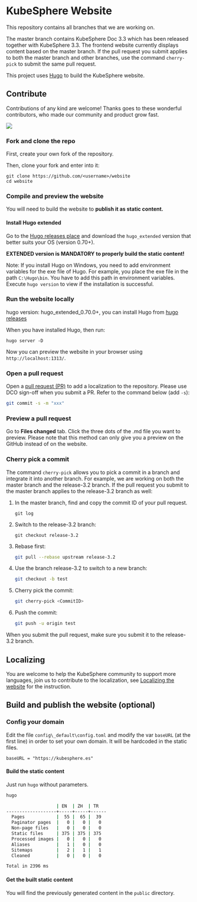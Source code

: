# KubeSphere Website

This repository contains all branches that we are working on.

The master branch contains KubeSphere Doc 3.3 which has been released together with KubeSphere 3.3. The frontend website currently displays content based on the master branch. If the pull request you submit applies to both the master branch and other branches, use the command `cherry-pick` to submit the same pull request.

This project uses [Hugo](https://gohugo.io/) to build the KubeSphere website.

## Contribute

Contributions of any kind are welcome! Thanks goes to these wonderful contributors, who made our community and product grow fast.

<a href="https://github.com/kubesphere/website/graphs/contributors">
  <img src="https://contributors-img.web.app/image?repo=kubesphere/website" />
</a>

### Fork and clone the repo

First, create your own fork of the repository.

Then, clone your fork and enter into it:

```
git clone https://github.com/<username>/website
cd website
```

### Compile and preview the website

You will need to build the website to **publish it as static content.**

#### Install Hugo extended

Go to the [Hugo releases place](https://github.com/gohugoio/hugo/releases) and download the `hugo_extended` version that better suits your OS (version 0.70+).

**EXTENDED version is MANDATORY to properly build the static content!**

Note: If you install Hugo on Windows, you need to add environment variables for the exe file of Hugo. For example, you place the exe file in the path `C:\Hugo\bin`. You have to add this path in environment variables. Execute `hugo version` to view if the installation is successful.

### Run the website locally

hugo version: hugo_extended_0.70.0+, you can install Hugo from [hugo releases](https://github.com/gohugoio/hugo/releases)

When you have installed Hugo, then run:

```
hugo server -D
```

Now you can preview the website in your browser using `http://localhost:1313/`.

### Open a pull request

Open a [pull request (PR)](https://help.github.com/en/desktop/contributing-to-projects/creating-an-issue-or-pull-request#creating-a-new-pull-request) to add a localization to the repository. Please use DCO sign-off when you submit a PR. Refer to the command below (add `-s`):

```bash
git commit -s -m "xxx"
```

### Preview a pull request

Go to **Files changed** tab. Click the three dots of the .md file you want to preview. Please note that this method can only give you a preview on the GitHub instead of on the website.

### Cherry pick a commit

The command `cherry-pick` allows you to pick a commit in a branch and integrate it into another branch. For example, we are working on both the master branch and the release-3.2 branch. If the pull request you submit to the master branch applies to the release-3.2 branch as well:

1. In the master branch, find and copy the commit ID of your pull request.

   ```
   git log
   ```

2. Switch to the release-3.2 branch:

   ```
   git checkout release-3.2
   ```

3. Rebase first:

   ```bash
   git pull --rebase upstream release-3.2
   ```

4. Use the branch release-3.2 to switch to a new branch:

   ```bash
   git checkout -b test
   ```

5. Cherry pick the commit:

   ```bash
   git cherry-pick <CommitID>
   ```

6. Push the commit:

   ```bash
   git push -u origin test
   ```

When you submit the pull request, make sure you submit it to the release-3.2 branch.

## Localizing 

You are welcome to help the KubeSphere community to support more languages, join us to contribute to the localization, see [Localizing the website](localize-website.md) for the instruction.

## Build and publish the website (optional)

### Config your domain

Edit the file `config\_default\config.toml` and modify the var `baseURL` (at the
first line) in order to set your own domain. It will be hardcoded in the static
files.

```
baseURL = "https://kubesphere.es"
```

#### Build the static content

Just run `hugo` without parameters.

```bash
hugo

                   | EN  | ZH  | TR
-------------------+-----+-----+------
  Pages            |  55 |  65 |  39
  Paginator pages  |   0 |   0 |   0
  Non-page files   |   0 |   0 |   0
  Static files     | 375 | 375 | 375
  Processed images |   0 |   0 |   0
  Aliases          |   1 |   0 |   0
  Sitemaps         |   2 |   1 |   1
  Cleaned          |   0 |   0 |   0

Total in 2396 ms
```

#### Get the built static content

You will find the previously generated content in the `public` directory.
